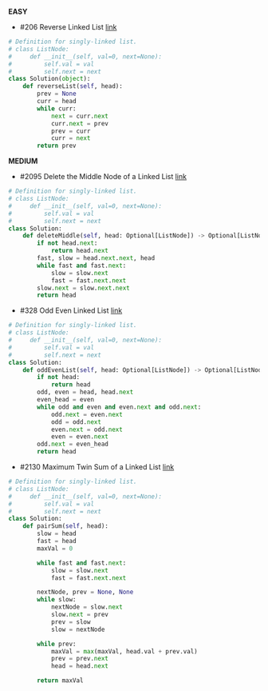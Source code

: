 __EASY__ 

- #206 Reverse Linked List [link](https://leetcode.com/problems/reverse-linked-list/?envType=study-plan-v2&envId=leetcode-75)
```python
# Definition for singly-linked list.
# class ListNode:
#     def __init__(self, val=0, next=None):
#         self.val = val
#         self.next = next
class Solution(object):
    def reverseList(self, head):
        prev = None
        curr = head
        while curr:
            next = curr.next
            curr.next = prev
            prev = curr
            curr = next
        return prev     
```

__MEDIUM__ 

- #2095 Delete the Middle Node of a Linked List [link](https://leetcode.com/problems/delete-the-middle-node-of-a-linked-list/?envType=study-plan-v2&envId=leetcode-75)
```python
# Definition for singly-linked list.
# class ListNode:
#     def __init__(self, val=0, next=None):
#         self.val = val
#         self.next = next
class Solution:
    def deleteMiddle(self, head: Optional[ListNode]) -> Optional[ListNode]:  
        if not head.next:
            return head.next
        fast, slow = head.next.next, head
        while fast and fast.next:
            slow = slow.next
            fast = fast.next.next
        slow.next = slow.next.next
        return head
```

- #328 Odd Even Linked List [link](https://leetcode.com/problems/odd-even-linked-list/?envType=study-plan-v2&envId=leetcode-75)
```python
# Definition for singly-linked list.
# class ListNode:
#     def __init__(self, val=0, next=None):
#         self.val = val
#         self.next = next
class Solution:
    def oddEvenList(self, head: Optional[ListNode]) -> Optional[ListNode]:
        if not head:
            return head
        odd, even = head, head.next
        even_head = even
        while odd and even and even.next and odd.next:
            odd.next = even.next
            odd = odd.next
            even.next = odd.next
            even = even.next
        odd.next = even_head
        return head
```

- #2130 Maximum Twin Sum of a Linked List [link](https://leetcode.com/problems/maximum-twin-sum-of-a-linked-list/?envType=study-plan-v2&envId=leetcode-75)
```python
# Definition for singly-linked list.
# class ListNode:
#     def __init__(self, val=0, next=None):
#         self.val = val
#         self.next = next
class Solution:
    def pairSum(self, head):
        slow = head
        fast = head
        maxVal = 0

        while fast and fast.next:
            slow = slow.next
            fast = fast.next.next

        nextNode, prev = None, None
        while slow:
            nextNode = slow.next
            slow.next = prev
            prev = slow
            slow = nextNode

        while prev:
            maxVal = max(maxVal, head.val + prev.val)
            prev = prev.next
            head = head.next

        return maxVal
        
```


